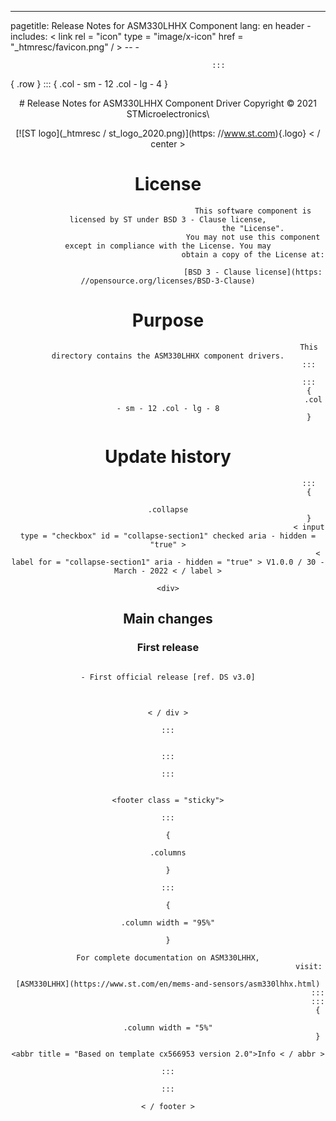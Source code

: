 -- -
pagetitle:
Release Notes for ASM330LHHX Component
lang:
en
header - includes:
< link rel = "icon" type = "image/x-icon" href = "_htmresc/favicon.png" / >
                                                 -- -

                                                 :::
{
.row
}
:::
{
.col - sm - 12 .col - lg - 4
}

<center>
# Release Notes for ASM330LHHX Component Driver
Copyright &copy;
2021 STMicroelectronics\

[![ST logo](_htmresc / st_logo_2020.png)](https: //www.st.com){.logo}
                                          < / center >

# License

                                          This software component is licensed by ST under BSD 3 - Clause license,
                                          the "License".
                                          You may not use this component except in compliance with the License. You may
                                          obtain a copy of the License at:

                                          [BSD 3 - Clause license](https: //opensource.org/licenses/BSD-3-Clause)

# Purpose

                                                                   This directory contains the ASM330LHHX component drivers.
                                                                   :::

                                                                   :::
                                                                   {
                                                                     .col - sm - 12 .col - lg - 8
                                                                   }
# Update history

                                                                   :::
                                                                   {
                                                                     .collapse
                                                                   }
                                                                   < input type = "checkbox" id = "collapse-section1" checked aria - hidden = "true" >
                                                                       < label for = "collapse-section1" aria - hidden = "true" > V1.0.0 / 30 - March - 2022 < / label >
                                                                           <div>

## Main changes

### First release

                                                                           - First official release [ref. DS v3.0]

##

                                                                           < / div >
                                                                           :::

                                                                           :::
                                                                           :::

                                                                           <footer class = "sticky">
                                                                               :::
                                                                               {
                                                                                 .columns
                                                                               }
                                                                               :::
                                                                               {
                                                                                 .column width = "95%"
                                                                               }
                                                                               For complete documentation on ASM330LHHX,
                                                                   visit:
                                                                   [ASM330LHHX](https://www.st.com/en/mems-and-sensors/asm330lhhx.html)
                                                                       :::
                                                                       :::
                                                                       {
                                                                         .column width = "5%"
                                                                       }
                                                                       <abbr title = "Based on template cx566953 version 2.0">Info < / abbr >
                                                                           :::
                                                                           :::
                                                                           < / footer >
